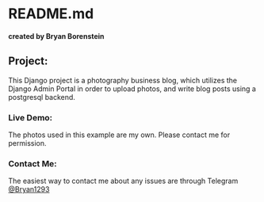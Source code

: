 # README.md
#### created by Bryan Borenstein

## Project:

This Django project is a photography business blog, which utilizes the Django Admin Portal in order to upload photos, and write blog posts using a postgresql backend. 

### Live Demo:
The photos used in this example are my own. Please contact me for permission.

### Contact Me:

The easiest way to contact me about any issues are through Telegram [@Bryan1293](https://t.me/bryan1293)

